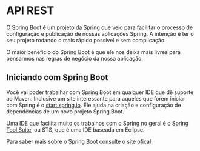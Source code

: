 # API REST

O Spring Boot é um projeto da [Spring](https://spring.io/) que veio para facilitar o processo de configuração e publicação de nossas aplicações Spring. A intenção é ter o seu projeto rodando o mais rápido possível e sem complicação.

O maior benefício do Spring Boot é que ele nos deixa mais livres para pensarmos nas regras de negócio da nossa aplicação.


## Iniciando com Spring Boot

Você vai poder trabalhar com Spring Boot em qualquer IDE que dê suporte ao Maven. Inclusive um site interessante para aqueles que forem iniciar com Spring é o [start.spring.io](http://start.spring.io). Ele ajuda na criação e configuração de dependências de um novo projeto Spring Boot.

Uma IDE que facilita muito os trabalhos com o Spring no geral é o [Spring Tool Suite](http://spring.io/tools/sts/all.), ou STS, que é uma IDE baseada em Eclipse.

Para saber mais sobre o Spring Boot consulte o [site ofical](https://spring.io/).